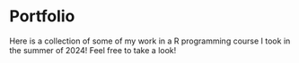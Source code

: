 # Portfolio
Here is a collection of some of my work in a R programming course I took in the summer of 2024! Feel free to take a look!
